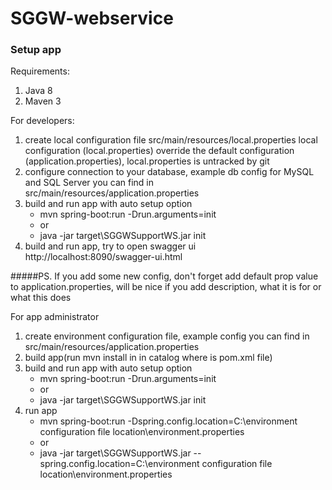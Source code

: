 # SGGW-webservice

### Setup app
Requirements:
1. Java 8
2. Maven 3

For developers:
1. create local configuration file src/main/resources/local.properties
local configuration (local.properties) override the default configuration (application.properties), local.properties is untracked by git
2. configure connection to your database, example db config for MySQL and SQL Server 
you can find in src/main/resources/application.properties
3. build and run app with auto setup option
    * mvn spring-boot:run -Drun.arguments=init
    *  or
    * java -jar target\SGGWSupportWS.jar init
4. build and run app, try to open swagger ui http://localhost:8090/swagger-ui.html

#####PS. If you add some new config, don't forget add default prop value to application.properties, will be nice if you add description, what it is for or what this does

For app administrator
1. create environment configuration file, example config you can find in src/main/resources/application.properties
2. build app(run mvn install in in catalog where is pom.xml file)
3. build and run app with auto setup option
    * mvn spring-boot:run -Drun.arguments=init
    *  or
    * java -jar target\SGGWSupportWS.jar init
4. run app 
    * mvn spring-boot:run -Dspring.config.location=C:\environment configuration file location\environment.properties
    *  or
    * java -jar target\SGGWSupportWS.jar --spring.config.location=C:\environment configuration file location\environment.properties

